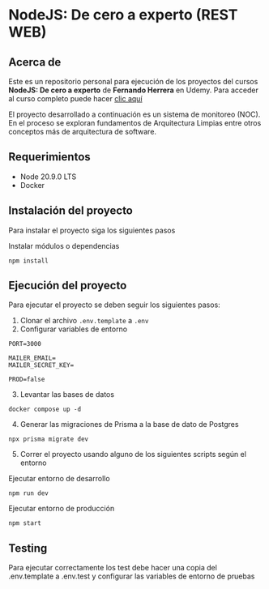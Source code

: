 # NodeJS: De cero a experto (REST WEB)

## Acerca de

Este es un repositorio personal para ejecución de los proyectos del cursos **NodeJS: De cero a experto** de **Fernando Herrera** en Udemy. Para acceder al curso completo puede hacer [clic aquí](https://www.udemy.com/course/node-de-cero-a-experto/)

El proyecto desarrollado a continuación es un sistema de monitoreo (NOC). En el proceso se exploran fundamentos de Arquitectura Limpias entre otros conceptos más de arquitectura de software.

## Requerimientos

- Node 20.9.0 LTS
- Docker

## Instalación del proyecto

Para instalar el proyecto siga los siguientes pasos

Instalar módulos o dependencias

```
npm install
```

## Ejecución del proyecto

Para ejecutar el proyecto se deben seguir los siguientes pasos:

1. Clonar el archivo `.env.template` a `.env`
2. Configurar variables de entorno

```
PORT=3000

MAILER_EMAIL=
MAILER_SECRET_KEY=

PROD=false

```

3. Levantar las bases de datos

```
docker compose up -d

```

4. Generar las migraciones de Prisma a la base de dato de Postgres

```
npx prisma migrate dev

```

5. Correr el proyecto usando alguno de los siguientes scripts según el entorno

Ejecutar entorno de desarrollo

```
npm run dev
```

Ejecutar entorno de producción

```
npm start
```

## Testing

Para ejecutar correctamente los test debe hacer una copia del .env.template a .env.test y configurar las variables de entorno de pruebas
